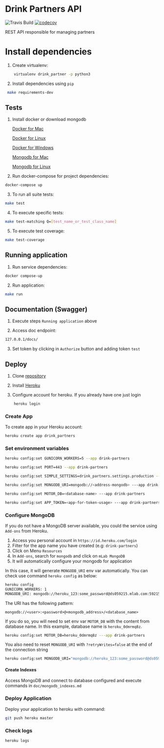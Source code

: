 
# Drink Partners API

![Travis Build](https://travis-ci.com/henriquebraga/drink-partners.svg?token=Hz2UvRp98GSpoFSdrKgh&branch=master)
[![codecov](https://codecov.io/gh/henriquebraga/drink-partners/branch/master/graph/badge.svg?token=ex1RxllagJ)](https://codecov.io/gh/henriquebraga/drink-partners)

REST API responsible for managing partners

# Install dependencies

1. Create virtualenv:

```bash
    virtualenv drink_partner -p python3
```

2. Install dependencies using `pip`

```bash
 make requirements-dev
```

## Tests

1. Install docker or download mongodb

   [Docker for Mac](https://docs.docker.com/docker-for-mac/install/) 
   
   [Docker for Linux](https://docs.docker.com/engine/install/ubuntu/)
   
   [Docker for Windows](https://docs.docker.com/docker-for-windows/)
   
   [Mongodb for Mac](https://docs.mongodb.com/manual/tutorial/install-mongodb-on-os-x/)
   
   [Mongodb for Linux](https://docs.mongodb.com/manual/administration/install-on-linux/)

2. Run docker-compose for project dependencies:

```bash
docker-compose up
 ```
3. To run all suite tests:

```bash
make test
```

4. To execute specific tests:

```bash
make test-matching Q=[test_name_or_test_class_name] 
```

5. To execute test coverage:

```bash
make test-coverage
```

## Running application

1. Run service dependencies:

```bash
docker compose-up
```

2. Run application:

```bash
make run
```

## Documentation (Swagger)

1. Execute steps `Running application` above

2. Access doc endpoint:

```bash
127.0.0.1/docs/
```

3. Set token by clicking in `Authorize` button and adding token `test`

## Deploy

1. Clone [repository](https://github.com/henriquebraga/drink-partners)

2. Install [Heroku](https://devcenter.heroku.com/articles/heroku-cli)

3. Configure account for heroku. If you already have one just login

```bash
    heroku login
```

### Create App

To create app in your Heroku account:

```bash
heroku create app drink_partners
```

### Set environment variables

```bash
heroku config:set GUNICORN_WORKERS=5 --app drink-partners

heroku config:set PORT=443 --app drink-partners

heroku config:set SIMPLE_SETTINGS=drink_partners.settings.production --app drink-partners

heroku config:set MONGODB_URI=mongodb://<address-mongodb> ---app drink-partners

heroku config:set MOTOR_DB=<database-name> ---app drink-partners

heroku config:set APP_TOKEN=<app-for-token-usage> ---app drink-partners
```

### Configure MongoDB

If you do not have a MongoDB server available, you could the service using `Add-ons` from Heroku.

1. Access you personal account in `https://id.heroku.com/login`
2. Filter for the app name you have created (e.g: `drink-partners`)
3. Click on Menu `Resources`
4. In `Add-ons`, search for `mongodb` and click on `mLab MongoDB`
5. It will automatically configure your mongodb for application

In this case, it will generate `MONGODB_URI` env var automatically. You can check use command `heroku config` as below:

```bash
heroku config
GUNICORN_WORKERS: 1
MONGODB_URI: mongodb://heroku_123:some_password@ds059215.mlab.com:59215/heroku_0dmrmq8z
```

The URI has the following pattern:

`mongodb://<user>:<password>@<mongodb_address>/<database_name>`

If you do so, you will need to set env var `MOTOR_DB` with the content from database name. In this example, database name is `heroku_0dmrmq8z`.

```bash
heroku config:set MOTOR_DB=heroku_0dmrmq8z ---app drink-partners
```

You also need to reset `MONGODB_URI` with `?retryWrites=false` at the end of the connection string

```bash
heroku config:set MONGODB_URI="mongodb://heroku_123:some_password@ds059215.mlab.com:59215/heroku_0dmrmq8z?retryWrites=false"
```

#### Create Indexes

Access MongoDB and connect to database configured and execute commands in `doc/mongodb_indexes.md`

### Deploy Application

Deploy your application to heroku with command:

```bash
git push heroku master
```

### Check logs

```bash
heroku logs
```
